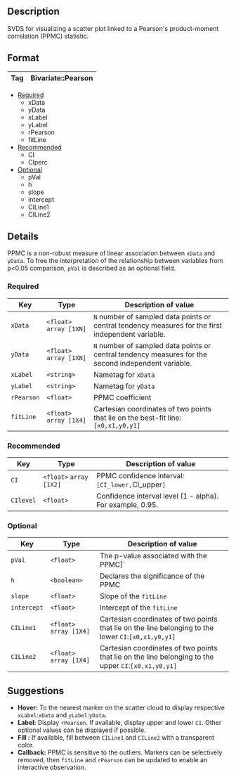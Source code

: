 ## Description  

SVDS for visualizing a scatter plot linked to a Pearson's product-moment correlation (PPMC) statistic. 

## Format 

| Tag | Bivariate::Pearson |
|-----|----------------------------|

- [Required](https://github.com/agahkarakuzu/svds/blob/master/Pearson.md#format)
     - xData     
     - yData     
     - xLabel    
     - yLabel    
     - rPearson  
     - fitLine   
- [Recommended](https://github.com/agahkarakuzu/svds/blob/master/Pearson.md#format) 
     - CI        
     - CIperc    
- [Optional](https://github.com/agahkarakuzu/svds/blob/master/Pearson.md#format)
     - pVal       
     - h          
     - slope      
     - intercept  
     - CILine1    
     - CILine2    

## Details 

PPMC is a non-robust measure of linear association between `xData` and `yData`. To free the interpretation of the relationship between variables from p<0.05 comparison, `pVal` is described as an optional field. 

### Required

| Key        | Type                  | Description of value                                                                                |
|------------|-----------------------|-----------------------------------------------------------------------------------------------------|
| `xData`    | `<float>` `array [1XN]` | `N` number of sampled data points or central tendency measures for the first independent variable.  |
| `yData`    | `<float>` `array [1XN]` | `N` number of sampled data points or central tendency measures for the second independent variable. |
| `xLabel`   | `<string>`            | Nametag for `xData`                                                                                 |
| `yLabel`   | `<string>`            | Nametag for `yData`                                                                                 |
| `rPearson` | `<float>`             | PPMC coefficient                                                                                    |
| `fitLine`  | `<float>` `array [1X4]` | Cartesian coordinates of two points that lie on the best-fit line:`[x0,x1,y0,y1]`                   |
### Recommended 

| Key       | Type                    | Description of value                                       |
|-----------|-------------------------|------------------------------------------------------------|
| `CI`      | `<float>` `array [1X2]` | PPMC confidence interval: `[CI_lower,`CI_upper`]`          |
| `CIlevel` | `<float>`               | Confidence interval level (1 - alpha). For example, 0.95.  |

### Optional 

| Key       | Type                    | Description of value                                       |
|-----------|-------------------------|------------------------------------------------------------|
| `pVal`      | `<float>`| The p-value associated with the PPMC]`          |
| `h` | `<boolean>`        | Declares the significance of the PPMC  |
| `slope` | `<float>`      | Slope of the `fitLine` |
| `intercept` | `<float>`        | Intercept of the `fitLine`|
| `CILine1` | `<float>` `array [1X4]`  | Cartesian coordinates of two points that lie on the line belonging to the lower `CI`:`[x0,x1,y0,y1]` |  
| `CILine2` | `<float>` `array [1X4]`  | Cartesian coordinates of two points that lie on the line belonging to the upper `CI`:`[x0,x1,y0,y1]` |    
  
## Suggestions

- **Hover:**    To the nearest marker on the scatter cloud to display respective `xLabel`:`xData` and `yLabel`:`yData`. 
- **Label:**    Display  `rPearson`. If available, display upper and lower `CI`. Other optional values can be displayed if possible.
- **Fill :**    If available, fill between `CILine1` and `CILine2` with a transparent color. 
- **Callback:** PPMC is sensitive to the outliers. Markers can be selectively removed, then `fitLine` and `rPearson` can be updated to enable an interactive observation. 

